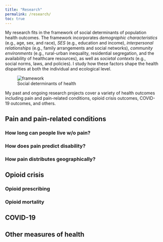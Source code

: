 ```yaml
---
title: "Research"
permalink: /research/
toc: true
---
```


My research fits in the framework of social determinants of population health outcomes. The framework incorporates *demographic characteristics* (e.g., age, sex, and race), *SES* (e.g., education and income), *interpersonal relationships* (e.g., family arrangements and social networks), *community environments* (e.g., rural-urban inequality, residential segregation, and the availability of healthcare resources), as well as *societal contexts* (e.g., social norms, laws, and policies). I study how these factors shape the health disparities at both the individual and ecological level.

<figure>
  <img src="{{ '/assets/images/framework.png' | relative_url }}" alt="framework">
  <figcaption>Social determinants of health</figcaption>
</figure>

My past and ongoing research projects cover a variety of health outcomes including pain and pain-related conditions, opioid crisis outcomes, COVID-19 outcomes, and others. 

## Pain and pain-related conditions

### How long can people live w/o pain?

### How does pain predict disability?

### How pain distributes geographically?

## Opioid crisis

### Opioid prescribing

### Opioid mortality

## COVID-19

## Other measures of health

